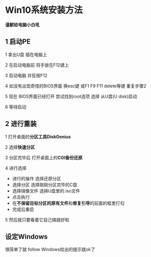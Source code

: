 # Win10系统安装方法
**谨献给电脑小白吼**

## 1 启动PE
1 拿出U盘 插在电脑上

2 在启动电脑前 将手放在F12键上

3 启动电脑 并狂按F12

4 如没有出现奇怪的BIOS界面 换esc键 或F1 F9 F11 delete等键 重复步骤2

5 现在 BIOS界面已经打开 尝试找到root选项 选择 从U盘(U disk)启动

6 等待启动

## 2 进行重装
1 打开桌面的**分区工具DiskGenius**

2 选择**快速分区**

3 分区完毕后 打开桌面上的**CGI备份还原**

4 进行选择
- 进行的操作 选择还原分区
- 选择分区 选择刚刚分区完毕的C盘
- 选择镜像文件 选择U盘里的.iso文件
- 点击执行
- 在**不保留目标分区的原有文件**和**修复引导**的前面的框里打勾
- 完成后重启

5 然后就只要看着它自己搞就好啦

## 设定Windows
很简单了就 follow Windows给出的提示就ok了
